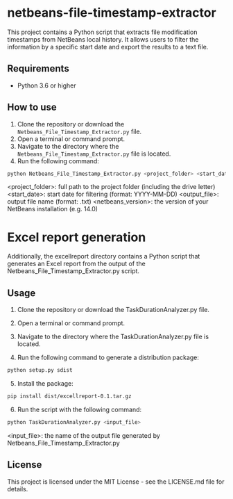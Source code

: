 # netbeans-file-timestamp-extractor

This project contains a Python script that extracts file modification timestamps from NetBeans local history. It allows users to filter the information by a specific start date and export the results to a text file.

## Requirements

- Python 3.6 or higher

## How to use

1. Clone the repository or download the `Netbeans_File_Timestamp_Extractor.py` file.
2. Open a terminal or command prompt.
3. Navigate to the directory where the `Netbeans_File_Timestamp_Extractor.py` file is located.
4. Run the following command:

```bash
python Netbeans_File_Timestamp_Extractor.py <project_folder> <start_date> <output_file> <netbeans_version>
```

<project_folder>: full path to the project folder (including the drive letter)
<start_date>: start date for filtering (format: YYYY-MM-DD)
<output_file>: output file name (format: .txt)
<netbeans_version>: the version of your NetBeans installation (e.g. 14.0)

# Excel report generation
Additionally, the excellreport directory contains a Python script that generates an Excel report from the output of the Netbeans_File_Timestamp_Extractor.py script.

## Usage

1. Clone the repository or download the TaskDurationAnalyzer.py file.

2. Open a terminal or command prompt.

3. Navigate to the directory where the TaskDurationAnalyzer.py file is located.

4. Run the following command to generate a distribution package:

```bash
python setup.py sdist
```

5. Install the package:

```bash
pip install dist/excellreport-0.1.tar.gz
```

6. Run the script with the following command:

```bash
python TaskDurationAnalyzer.py <input_file>
```

<input_file>: the name of the output file generated by Netbeans_File_Timestamp_Extractor.py

## License
This project is licensed under the MIT License - see the LICENSE.md file for details.

